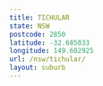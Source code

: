 ```yaml
---
title: TICHULAR
state: NSW
postcode: 2850
latitude: -32.685033
longitude: 149.602925
url: /nsw/tichular/
layout: suburb
---
```

